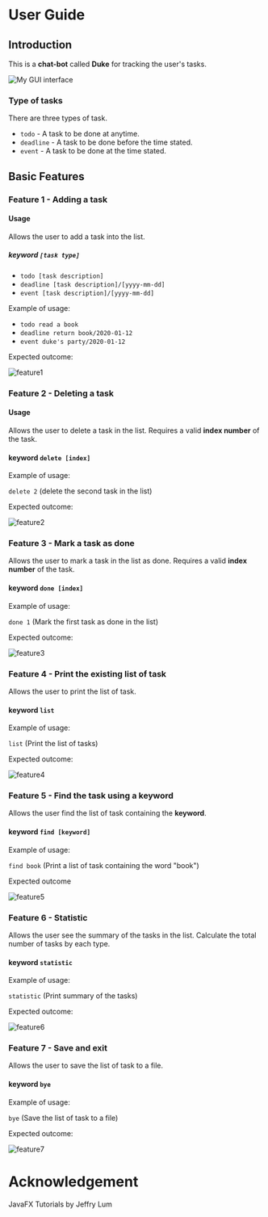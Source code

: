 # User Guide

## Introduction
This is a **chat-bot** called **Duke** for tracking the user's tasks.

![My GUI interface](../docs/Ui.png)

### Type of tasks
There are three types of task.

* `todo` - A task to be done at anytime.
* `deadline` - A task to be done before the time stated.
* `event` - A task to be done at the time stated.

## Basic Features 

### Feature 1 - Adding a task

#### Usage
Allows the user to add a task into the list.

##### keyword `[task type]`
* `todo [task description]`
* `deadline [task description]/[yyyy-mm-dd]`
* `event [task description]/[yyyy-mm-dd]` 

Example of usage: 

* `todo read a book`
* `deadline return book/2020-01-12`
* `event duke's party/2020-01-12`

Expected outcome:

![feature1](../screenshot/feature1.png)
### Feature 2 - Deleting a task

#### Usage
Allows the user to delete a task in the list.
Requires a valid **index number** of the task.


#### keyword `delete [index]`

Example of usage:

`delete 2` (delete the second task in the list)

Expected outcome:

![feature2](../screenshot/feature2.png)

### Feature 3 - Mark a task as done
Allows the user to mark a task in the list as done.
Requires a valid **index number** of the task.

#### keyword `done [index]`

Example of usage:

`done 1` (Mark the first task as done in the list)

Expected outcome:

![feature3](../screenshot/feature3.png)

### Feature 4 - Print the existing list of task
Allows the user to print the list of task.

#### keyword `list`

Example of usage:

`list` (Print the list of tasks)

Expected outcome:

![feature4](../screenshot/feature4.png)

### Feature 5 - Find the task using a **keyword**
Allows the user find the list of task containing the **keyword**.

#### keyword `find [keyword]`

Example of usage:

`find book` (Print a list of task containing the word "book")

Expected outcome

![feature5](../screenshot/feature5.png)

### Feature 6 - Statistic
Allows the user see the summary of the tasks in the list.
Calculate the total number of tasks by each type.

#### keyword `statistic`

Example of usage:

`statistic` (Print summary of the tasks)

Expected outcome:

![feature6](../screenshot/feature6.png)

### Feature 7 - Save and exit
Allows the user to save the list of task to a file.

#### keyword `bye`

Example of usage:

`bye` (Save the list of task to a file)

Expected outcome:

![feature7](../screenshot/feature7.png)

# Acknowledgement
JavaFX Tutorials by Jeffry Lum

